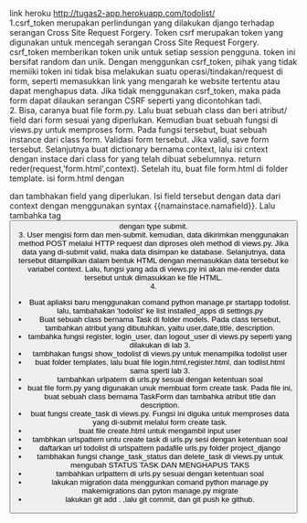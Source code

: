link heroku http://tugas2-app.herokuapp.com/todolist/ <br>
1.csrf_token merupakan perlindungan yang dilakukan django terhadap serangan Cross Site Request Forgery. Token csrf merupakan token  yang digunakan untuk mencegah serangan Cross Site Request Forgery. csrf_token memberikan token unik untuk setiap session pengguna.
token ini bersifat random dan unik. Dengan menggunkan csrf_token, pihak yang tidak memiiki token ini tidak bisa melakukan suatu operasi/tindakan/request di form, seperti memasukkan link yang mengarah ke website tertentu atau dapat menghapus data.
Jika tidak menggunakan csrf_token, maka pada form dapat dilaukan serangan CSRF seperti yang dicontohkan tadi. 
<br>
2. Bisa, caranya buat  file form.py. Lalu buat sebuah class dan beri atribut/ field dari form sesuai yang diperlukan. Kemudian buat sebuah fungsi di views.py untuk memproses form. Pada fungsi tersebut, buat sebuah instance dari class form. Validasi form tersebut. Jika valid, save form tersebut. Selanjutnya buat dictionary bernama context, lalu isi cntext dengan instace dari class for yang telah dibuat sebelumnya.  return reder(request,'form.html',context). Setelah itu, buat file form.html di folder template. isi form.html dengan <form> dan tambhakan field yang diperlukan. Isi field tersebut dengan data dari context dengan menggunakan syntax {{namainstace.namafield}}. Lalu tambahka tag <button> dengan type submit.
<br>
3. User mengisi form dan men-submit. kemudian, data dikirimkan menggunakan method POST melalui HTTP request dan diproses oleh method di views.py. Jika data yang di-submit valid, maka data disimpan ke database. Selanjutnya, data tersebut ditampilkan dalam bentuk HTML dengan memasukkan data tersebut ke variabel context. Lalu, fungsi yang ada di views.py  ini akan me-render data tersebut untuk dimasukkan ke file HTML.
  <br>
4.
- Buat apliaksi baru menggunakan comand python manage.pr startapp todolist. lalu, tambahakan 'todolist' ke list installed_apps di settings.py
- Buat sebuah class bernama Task di folder models. Pada class tersebut, tambahkan atribut yang dibutuhkan, yaitu user,date,title, description.
- tambahka fungsi  register, login_user, dan logout_user di views.py seperti yang dilakukan di lab 3.
- tambhakan fungsi show_todolist di views.py untuk menampilka todolist user 
- buat folder templates, lalu buat file login.html,register.html, dan todlist.html sama sperti lab 3.
- tambahkan urlpatern di urls.py sesuai dengan ketentuan soal
- buat file form.py yang digunakan unuk membuat form create task. Pada file ini, buat sebuah class bernama TaskForm dan tambahka atribut title dan description.
- buat fungsi create_task di views.py. Fungsi ini diguka untuk memproses data yang di-submit melalui form create task.
- buat file create.html untuk mengambil input user
- tambhkan urlspattern untu create task di urls.py sesi dengan ketentuan soal
- daftarkan url todolist di urlspattern padafile urls.py folder project_django
- tambhakan fungsi change_task_status dan delete_task di views.py untuk mengubah STATUS TASK DAN MENGHAPUS TAKS
- tambahkan urlpattern di urls.py sesuai dengan ketentuan soal
- lakukan migration data menggunkan comand python manage.py makemigrations dan pyton manage.py migrate 
- lakukan git add . ,lalu git commit, dan git push ke github.


